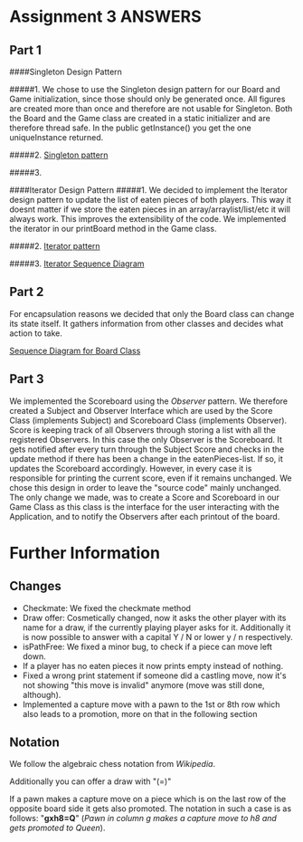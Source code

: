 # Assignment 3 ANSWERS
## Part 1

####Singleton Design Pattern 

#####1. We chose to use the Singleton design pattern for our Board and Game initialization, since those should only be generated once. 
All figures are created more than once and therefore are not usable for Singleton. Both the Board and the Game class are created in 
a static initializer and are therefore thread safe. In the public getInstance() you get the one uniqueInstance returned.

#####2.
[Singleton pattern](https://github.com/alainkueng/BINF4241-group08/blob/Dev/Assignment%203/Class%20Diagram%20Singleton.png)

#####3.
 
 
 
####Iterator Design Pattern 
#####1. We decided to implement the Iterator design pattern to update the list of eaten pieces of both players. This way it
doesnt matter if we store the eaten pieces in an array/arraylist/list/etc it will always work. This improves the 
extensibility of the code. We implemented the iterator in our printBoard method in the Game class.

#####2.
[Iterator pattern](https://github.com/alainkueng/BINF4241-group08/blob/Dev/Assignment%203/Iterator%20diagram.png)

#####3.
[Iterator Sequence Diagram](https://github.com/alainkueng/BINF4241-group08/blob/Dev/Assignment%203/Iterator%20Sequence%20Diagram.png)

## Part 2
For encapsulation reasons we decided that only the Board class can change its state itself. It gathers information from other classes and decides what action to take.

[Sequence Diagram for Board Class](https://github.com/alainkueng/BINF4241-group08/blob/Dev/Assignment%203/Board%20Sequence%20Diagram.png)

## Part 3
We implemented the Scoreboard using the _Observer_ pattern. We therefore created a Subject and Observer Interface
which are used by the Score Class (implements Subject) and Scoreboard Class (implements Observer). Score is keeping
track of all Observers through storing a list with all the registered Observers. In this case the only Observer is 
the Scoreboard. It gets notified after every turn through the Subject Score and checks in the update method if there
has been a change in the eatenPieces-list. If so, it updates the Scoreboard accordingly. However, in every case it
is responsible for printing the current score, even if it remains unchanged. We chose this design in order to
leave the "source code" mainly unchanged. The only change we made, was to create a Score and Scoreboard in our Game
Class as this class is the interface for the user interacting with the Application, and to notify the Observers
after each printout of the board. 

# Further Information
## Changes

* Checkmate: We fixed the checkmate method
* Draw offer: Cosmetically changed, now it asks the other player with its name for a draw, if the currently playing
player asks for it. Additionally it is now possible to answer with a capital Y / N or lower y / n respectively.
* isPathFree: We fixed a minor bug, to check if a piece can move left down.
* If a player has no eaten pieces it now prints empty instead of nothing.
* Fixed a wrong print statement if someone did a castling move, now it's not showing "this move is invalid" anymore
(move was still done, although).
* Implemented a capture move with a pawn to the 1st or 8th row which also leads to a promotion, more on that in the
following section

## Notation
We follow the algebraic chess notation from _Wikipedia_. 

Additionally you can offer a draw with "(=)"

If a pawn makes a capture move on a piece which is on the last row of the opposite board side it gets also promoted.
The notation in such a case is as follows: "**gxh8=Q**" (*Pawn in column g makes a capture move to h8 and gets promoted to Queen*).
